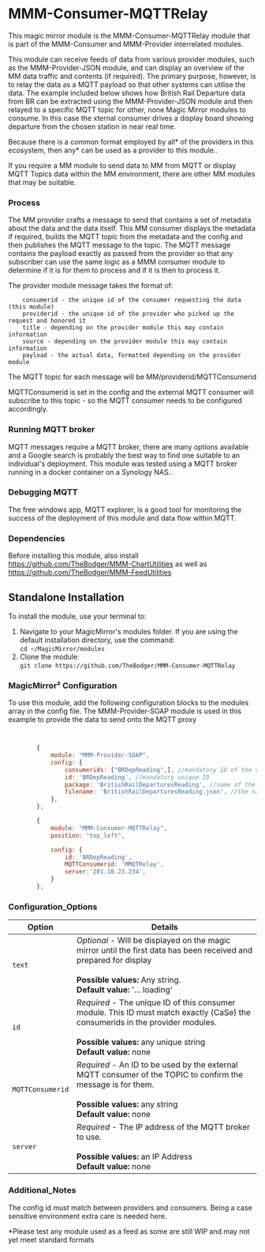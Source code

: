 # MMM-Consumer-MQTTRelay

This magic mirror module is the MMM-Consumer-MQTTRelay module that is part of the MMM-Consumer and MMM-Provider interrelated modules.

This module can receive feeds of data from various provider modules, such as the MMM-Provider-JSON module, and can display an overview of the MM data traffic and contents (if required). The primary purpose, however, is to relay the data as a MQTT payload so that other systems can utilise the data. The example included below shows how British Rail Departure data from BR can be extracted using the MMM-Provider-JSON module and then relayed to a specific MQTT topic for other, none Magic Mirror modules to consume. In this case the xternal consumer drives a display board showing departure from the chosen station in near real time.

Because there is a common format employed by all* of the providers in this ecosystem, then any* can be used as a provider to this module..

If you require a MM module to send data to MM from MQTT or display MQTT Topics data within the MM environment, there are other MM modules that may be suitable.
### Process

The MM provider crafts a message to send that contains a set of metadata about the data and the data itself.
This MM consumer displays the metadata if required, builds the MQTT topic from the metadata and the config and then publishes the MQTT message to the topic. The MQTT message contains the payload exactly as passed from the provider so that any subscriber can use the same logic as a MMM consumer module to determine if it is for them to process and if it is then to process it.

The provider module message takes the format of:

```
	consumerid - the unique id of the consumer requesting the data (this module)
	providerid - the unique id of the provider who picked up the request and honored it 
	title - depending on the provider module this may contain information
	source - depending on the provider module this may contain information
	payload - the actual data, formatted depending on the provider module
```

The MQTT topic for each message will be MM/providerid/MQTTConsumerid

MQTTConsumerid is set in the config and the external MQTT consumer will subscribe to this topic - so the MQTT consumer needs to be configured accordingly.

### Running MQTT broker

MQTT messages require a MQTT broker, there are many options available and a Google search is probably the best way to find one suitable to an individual's deployment. This module was tested using a MQTT broker running in a docker container on a Synology NAS.. 

### Debugging MQTT

The free windows app, MQTT explorer, is a good tool for monitoring the success of the deployment of this module and data flow within MQTT.

### Dependencies

Before installing this module, also install https://github.com/TheBodger/MMM-ChartUtilities as well as https://github.com/TheBodger/MMM-FeedUtilities 

## Standalone Installation
To install the module, use your terminal to:
1. Navigate to your MagicMirror's modules folder. If you are using the default installation directory, use the command:<br />`cd ~/MagicMirror/modules`
2. Clone the module:<br />`git clone https://github.com/TheBodger/MMM-Consumer-MQTTRelay`

### MagicMirror² Configuration

To use this module, add the following configuration blocks to the modules array in the config file. The MMM-Provider-SOAP module is used in this example to provide the data to send onto the MQTT proxy

```js


		{
			module: "MMM-Provider-SOAP",
			config: {
				consumerids: ["BRDepReading",], //mandatory ID of the consumer receiving the data from the module
				id: 'BRDepReading', //mandatory unique ID
				package: 'BritishRailDeparturesReading', //name of the package that contains a standard set of config details
				filename: 'BritishRailDeparturesReading.json', //the name of an output file containing the details sent to the consumer for debug usage etc
			},
		},

		{
			module: "MMM-Consumer-MQTTRelay",
			position: "top_left",

			config: {
				id: 'BRDepReading',
				MQTTConsumerid: 'MMQTRelay',
				server:'201.10.23.234',
			}
		},

```

### Configuration_Options


| Option                  | Details
|------------------------ |--------------
| `text`                | *Optional* - Will be displayed on the magic mirror until the first data has been received and prepared for display <br><br> **Possible values:** Any string.<br> **Default value:** '... loading'
| `id`         | *Required* - The unique ID of this consumer module. This ID must match exactly (CaSe) the consumerids in the provider modules. <br><br> **Possible values:** any unique string<br> **Default value:** none
| `MQTTConsumerid`         | *Required* - An ID to be used by the external MQTT consumer of the TOPIC to confirm the message is for them. <br><br> **Possible values:** any string<br> **Default value:** none
| `server`         | *Required* - The IP address of the MQTT broker to use. <br><br> **Possible values:** an IP Address<br> **Default value:** none

### Additional_Notes

The config id must match between providers and consumers. Being a case sensitive environment extra care is needed here.<BR>

*Please test any module used as a feed as some are still WIP and may not yet meet standard formats
